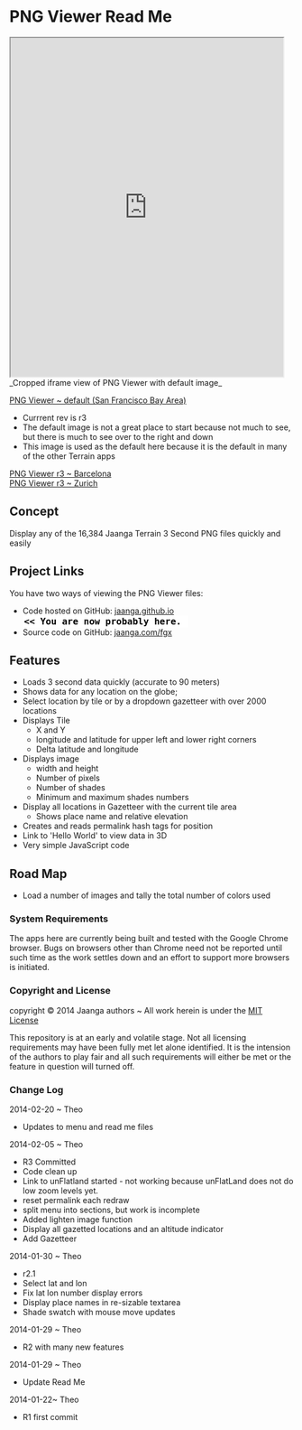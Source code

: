 PNG Viewer Read Me
==================

<iframe src=http://jaanga.github.io/terrain-viewer/png-viewer/r3/png-viewer-r3.html width=96% height=600px >
Visible only in HTML view here: http://jaanga.github.io/terrain-viewer/png-viewer/ </iframe>
_Cropped iframe view of PNG Viewer with default image_

[PNG Viewer ~ default (San Francisco Bay Area)]( http://jaanga.github.io/terrain-viewer/png-viewer/latest/index.html )   

* Currrent rev is r3
* The default image is not a great place to start because not much to see, but there is much to see over to the right and down
* This image is used as the default here because it is the default in many of the other Terrain apps  

[PNG Viewer r3 ~ Barcelona]( http://jaanga.github.io/terrain-viewer/png-viewer/r3/png-viewer-r3.html#64#47 )  
[PNG Viewer r3 ~ Zurich]( http://jaanga.github.io/terrain-viewer/png-viewer/r3/png-viewer-r3.html#67#44 )  

## Concept

Display any of the 16,384 Jaanga Terrain 3 Second PNG files quickly and easily

## Project Links

You have two ways of viewing the PNG Viewer files:

* Code hosted on GitHub: [jaanga.github.io]( http://jaanga.github.io/terrain-viewer/png-viewer/ "view the files as apps." ) <input value="<< You are now probably here." size=28 style="font:bold 12pt monospace;border-width:0;" >  
* Source code on GitHub: [jaanga.com/fgx]( https://github.com/jaanga/terrain-viewer/tree/gh-pages/png-viewer/ "View the files as source code." ) <scan style=display:none ><< You are now probably here.</scan>


## Features

- Loads 3 second data quickly (accurate to 90 meters) 
- Shows data for any location on the globe;
- Select location by tile or by a dropdown gazetteer with over 2000 locations
- Displays Tile 
	- X and Y
	- longitude and latitude for upper left and lower right corners
	- Delta latitude and longitude
- Displays image
	- width and height
	- Number of pixels
	- Number of shades
	- Minimum and maximum shades numbers
- Display all locations in Gazetteer with the current tile area
	- Shows place name and relative elevation
- Creates and reads permalink hash tags for position
- Link to 'Hello World' to view data in 3D
- Very simple JavaScript code

## Road Map

* Load a number of images and tally the total number of colors used

### System Requirements

The apps here are currently being built and tested with the Google Chrome browser. 
Bugs on browsers other than Chrome need not be reported until such time as the work settles down and an effort to support more browsers is initiated.


### Copyright and License
copyright &copy; 2014 Jaanga authors ~ All work herein is under the [MIT License](http://jaanga.github.io/libs/jaanga-copyright-and-mit-license.md)

This repository is at an early and volatile stage. Not all licensing requirements may have been fully met let alone identified. It is the intension of the authors to play fair and all such requirements will either be met or the feature in question will turned off.

### Change Log

2014-02-20 ~ Theo

* Updates to menu and read me files

2014-02-05 ~ Theo

* R3 Committed
* Code clean up
* Link to unFlatland started - not working because unFlatLand does not do low zoom levels yet.
* reset permalink each redraw
* split menu into sections, but work is incomplete
* Added lighten image function 
* Display all gazetted locations and an altitude indicator
* Add Gazetteer

2014-01-30 ~ Theo

* r2.1
* Select lat and lon
* Fix lat lon number display errors
* Display place names in re-sizable textarea
* Shade swatch with mouse move updates

2014-01-29 ~ Theo

* R2 with many new features


2014-01-29 ~ Theo

* Update Read Me


2014-01-22~ Theo

* R1 first commit